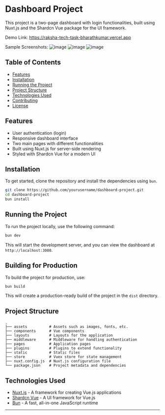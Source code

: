 # Dashboard Project

This project is a two-page dashboard with login functionalities, built using Nuxt.js and the Shardcn Vue package for the UI framework.

Demo Link: https://raksha-tech-task-bharathkumar.vercel.app

Sample Screenshots:
![image](https://github.com/user-attachments/assets/df2e5c93-356c-4585-b91a-71ed01670614)
![image](https://github.com/user-attachments/assets/4c49801d-95a6-4184-92f7-3d79dbd428c3)
![image](https://github.com/user-attachments/assets/bbe2d1cd-1c16-4447-b836-36e8c5a8173c)


## Table of Contents

- [Features](#features)
- [Installation](#installation)
- [Running the Project](#running-the-project)
- [Project Structure](#project-structure)
- [Technologies Used](#technologies-used)
- [Contributing](#contributing)
- [License](#license)

## Features

- User authentication (login)
- Responsive dashboard interface
- Two main pages with different functionalities
- Built using Nuxt.js for server-side rendering
- Styled with Shardcn Vue for a modern UI

## Installation

To get started, clone the repository and install the dependencies using `bun`.

```bash
git clone https://github.com/yourusername/dashboard-project.git
cd dashboard-project
bun install
```

## Running the Project

To run the project locally, use the following command:

```bash
bun dev
```

This will start the development server, and you can view the dashboard at `http://localhost:3000`.

## Building for Production

To build the project for production, use:

```bash
bun build
```

This will create a production-ready build of the project in the `dist` directory.

## Project Structure

```
.
├── assets          # Assets such as images, fonts, etc.
├── components      # Vue components
├── layouts         # Layouts for the application
├── middleware      # Middleware for handling authentication
├── pages           # Application pages
├── plugins         # Plugins to extend functionality
├── static          # Static files
├── store           # Vuex store for state management
├── nuxt.config.js  # Nuxt.js configuration file
└── package.json    # Project metadata and dependencies
```

## Technologies Used

- [Nuxt.js](https://nuxtjs.org/) - A framework for creating Vue.js applications
- [Shardcn Vue](https://shardcn.com/) - A UI framework for Vue.js
- [Bun](https://bun.sh/) - A fast, all-in-one JavaScript runtime

---
